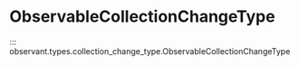# ObservableCollectionChangeType

::: observant.types.collection_change_type.ObservableCollectionChangeType
